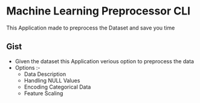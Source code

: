 # Machine Learning Preprocessor CLI
This Application made to preprocess the Dataset and save you time

## Gist

* Given the dataset this Application verious option to preprocess the data
* Options :-
  * Data Description
  * Handling NULL Values
  * Encoding Categorical Data
  * Feature Scaling
